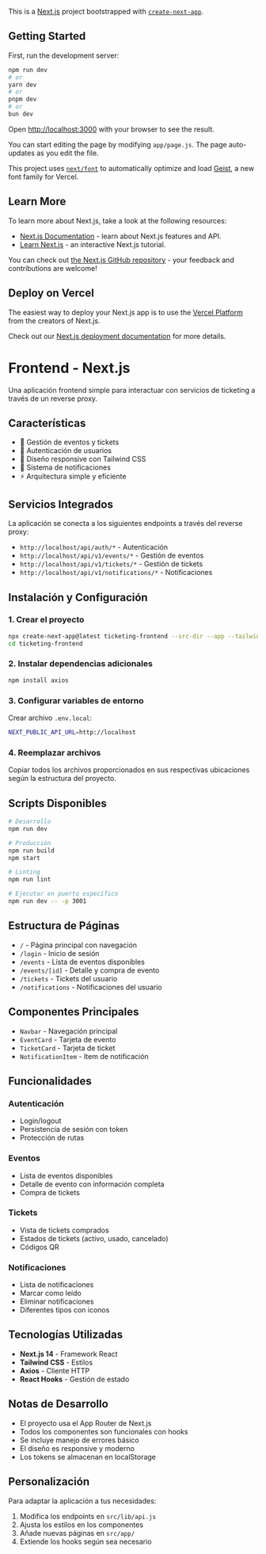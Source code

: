 This is a [Next.js](https://nextjs.org) project bootstrapped with [`create-next-app`](https://github.com/vercel/next.js/tree/canary/packages/create-next-app).

## Getting Started

First, run the development server:

```bash
npm run dev
# or
yarn dev
# or
pnpm dev
# or
bun dev
```

Open [http://localhost:3000](http://localhost:3000) with your browser to see the result.

You can start editing the page by modifying `app/page.js`. The page auto-updates as you edit the file.

This project uses [`next/font`](https://nextjs.org/docs/app/building-your-application/optimizing/fonts) to automatically optimize and load [Geist](https://vercel.com/font), a new font family for Vercel.

## Learn More

To learn more about Next.js, take a look at the following resources:

- [Next.js Documentation](https://nextjs.org/docs) - learn about Next.js features and API.
- [Learn Next.js](https://nextjs.org/learn) - an interactive Next.js tutorial.

You can check out [the Next.js GitHub repository](https://github.com/vercel/next.js) - your feedback and contributions are welcome!

## Deploy on Vercel

The easiest way to deploy your Next.js app is to use the [Vercel Platform](https://vercel.com/new?utm_medium=default-template&filter=next.js&utm_source=create-next-app&utm_campaign=create-next-app-readme) from the creators of Next.js.

Check out our [Next.js deployment documentation](https://nextjs.org/docs/app/building-your-application/deploying) for more details.





# Frontend - Next.js

Una aplicación frontend simple para interactuar con servicios de ticketing a través de un reverse proxy.

## Características

- 🎫 Gestión de eventos y tickets
- 🔐 Autenticación de usuarios
- 📱 Diseño responsive con Tailwind CSS
- 🔔 Sistema de notificaciones
- ⚡ Arquitectura simple y eficiente

## Servicios Integrados

La aplicación se conecta a los siguientes endpoints a través del reverse proxy:

- `http://localhost/api/auth/*` - Autenticación
- `http://localhost/api/v1/events/*` - Gestión de eventos  
- `http://localhost/api/v1/tickets/*` - Gestión de tickets
- `http://localhost/api/v1/notifications/*` - Notificaciones

## Instalación y Configuración

### 1. Crear el proyecto

```bash
npx create-next-app@latest ticketing-frontend --src-dir --app --tailwind --eslint
cd ticketing-frontend
```

### 2. Instalar dependencias adicionales

```bash
npm install axios
```

### 3. Configurar variables de entorno

Crear archivo `.env.local`:

```bash
NEXT_PUBLIC_API_URL=http://localhost
```

### 4. Reemplazar archivos

Copiar todos los archivos proporcionados en sus respectivas ubicaciones según la estructura del proyecto.

## Scripts Disponibles

```bash
# Desarrollo
npm run dev

# Producción  
npm run build
npm start

# Linting
npm run lint

# Ejecutar en puerto específico
npm run dev -- -p 3001
```

## Estructura de Páginas

- `/` - Página principal con navegación
- `/login` - Inicio de sesión
- `/events` - Lista de eventos disponibles
- `/events/[id]` - Detalle y compra de evento
- `/tickets` - Tickets del usuario
- `/notifications` - Notificaciones del usuario

## Componentes Principales

- `Navbar` - Navegación principal
- `EventCard` - Tarjeta de evento
- `TicketCard` - Tarjeta de ticket
- `NotificationItem` - Item de notificación

## Funcionalidades

### Autenticación
- Login/logout
- Persistencia de sesión con token
- Protección de rutas

### Eventos
- Lista de eventos disponibles
- Detalle de evento con información completa
- Compra de tickets

### Tickets
- Vista de tickets comprados
- Estados de tickets (activo, usado, cancelado)
- Códigos QR

### Notificaciones
- Lista de notificaciones
- Marcar como leído
- Eliminar notificaciones
- Diferentes tipos con iconos

## Tecnologías Utilizadas

- **Next.js 14** - Framework React
- **Tailwind CSS** - Estilos
- **Axios** - Cliente HTTP
- **React Hooks** - Gestión de estado

## Notas de Desarrollo

- El proyecto usa el App Router de Next.js
- Todos los componentes son funcionales con hooks
- Se incluye manejo de errores básico
- El diseño es responsive y moderno
- Los tokens se almacenan en localStorage

## Personalización

Para adaptar la aplicación a tus necesidades:

1. Modifica los endpoints en `src/lib/api.js`
2. Ajusta los estilos en los componentes
3. Añade nuevas páginas en `src/app/`
4. Extiende los hooks según sea necesario